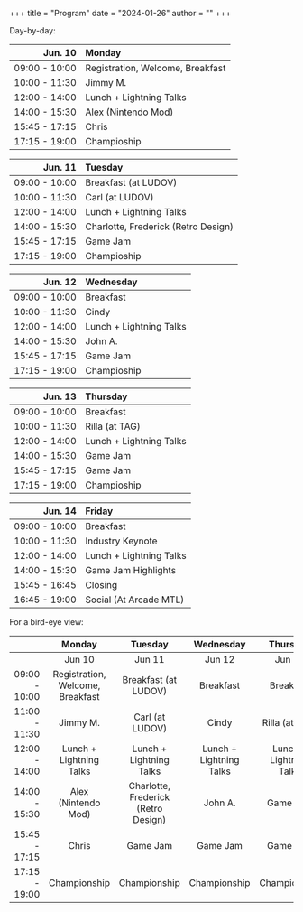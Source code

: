+++
title = "Program"
date = "2024-01-26"
author = ""
+++

Day-by-day:

| Jun. 10 | Monday |
|---:|:---|
| 09:00 - 10:00 | Registration, Welcome, Breakfast |
| 10:00 - 11:30 | Jimmy M. |
| 12:00 - 14:00 | Lunch + Lightning Talks |
| 14:00 - 15:30 | Alex (Nintendo Mod) |
| 15:45 - 17:15 | Chris |
| 17:15 - 19:00 | Champioship |



| Jun. 11 | Tuesday |
|---:|:---|
| 09:00 - 10:00 | Breakfast (at LUDOV) |
| 10:00 - 11:30 | Carl (at LUDOV) |
| 12:00 - 14:00 | Lunch + Lightning Talks |
| 14:00 - 15:30 | Charlotte, Frederick (Retro Design) |
| 15:45 - 17:15 | Game Jam |
| 17:15 - 19:00 | Champioship |



| Jun. 12 | Wednesday |
|---:|:---|
| 09:00 - 10:00 | Breakfast |
| 10:00 - 11:30 | Cindy |
| 12:00 - 14:00 | Lunch + Lightning Talks |
| 14:00 - 15:30 | John A. |
| 15:45 - 17:15 | Game Jam |
| 17:15 - 19:00 | Champioship |



| Jun. 13 | Thursday |
|---:|:---|
| 09:00 - 10:00 | Breakfast |
| 10:00 - 11:30 | Rilla (at TAG) |
| 12:00 - 14:00 | Lunch + Lightning Talks |
| 14:00 - 15:30 | Game Jam |
| 15:45 - 17:15 | Game Jam |
| 17:15 - 19:00 | Champioship |



| Jun. 14 | Friday |
|---:|:---|
| 09:00 - 10:00 | Breakfast |
| 10:00 - 11:30 | Industry Keynote |
| 12:00 - 14:00 | Lunch + Lightning Talks |
| 14:00 - 15:30 | Game Jam Highlights |
| 15:45 - 16:45 | Closing |
| 16:45 - 19:00 | Social (At Arcade MTL) |

For a bird-eye view:

|  | Monday | Tuesday | Wednesday | Thursday | Friday |
|---:|:---:|:---:|:---:|:---:|:---:|
|  | Jun 10 | Jun 11 | Jun 12 | Jun 13 | Jun 14 |
| 09:00 - 10:00 | Registration, Welcome, Breakfast | Breakfast (at LUDOV) | Breakfast | Breakfast | Breakfast |
| 11:00 - 11:30 | Jimmy M. | Carl (at LUDOV) | Cindy | Rilla (at TAG) | Industry Keynote |
| 12:00 - 14:00 | Lunch + Lightning Talks | Lunch + Lightning Talks | Lunch + Lightning Talks | Lunch + Lightning Talks | Lunch + Lightning Talks |
| 14:00 - 15:30 | Alex (Nintendo Mod) | Charlotte, Frederick (Retro Design) | John A. | Game Jam | Game Jam Highlights |
| 15:45 - 17:15 | Chris | Game Jam | Game Jam | Game Jam | Closing |
| 17:15 - 19:00 | Championship | Championship | Championship | Championship | Social (at Arcade MTL) |
